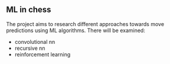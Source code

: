 ## ML in chess

The project aims to research different approaches towards move predictions using ML algorithms. There will be examined:

* convolutional nn
* recursive nn
* reinforcement learning